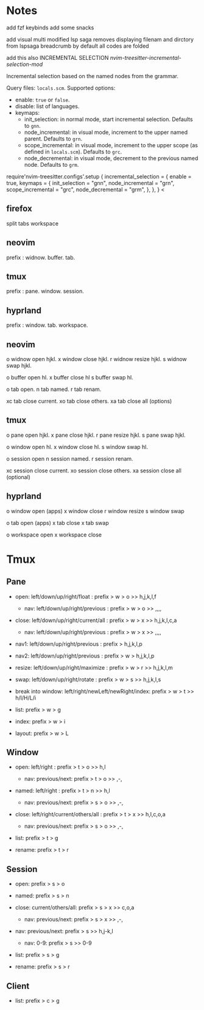 # Notes

<!-- do terminal -->
add fzf keybinds
add some snacks
<!-- fix surround -->
<!-- fix hop -->
add visual multi
modified lsp saga
removes displaying filenam and dirctory from lspsaga breadcrumb
by default all codes are folded

add this also
INCREMENTAL SELECTION              *nvim-treesitter-incremental-selection-mod*

Incremental selection based on the named nodes from the grammar.

Query files: `locals.scm`.
Supported options:
- enable: `true` or `false`.
- disable: list of languages.
- keymaps:
  - init_selection: in normal mode, start incremental selection.
    Defaults to `gnn`.
  - node_incremental: in visual mode, increment to the upper named parent.
    Defaults to `grn`.
  - scope_incremental: in visual mode, increment to the upper scope
    (as defined in `locals.scm`). Defaults to `grc`.
  - node_decremental: in visual mode, decrement to the previous named node.
    Defaults to `grm`.

>
  require'nvim-treesitter.configs'.setup {
    incremental_selection = {
      enable = true,
      keymaps = {
        init_selection = "gnn",
        node_incremental = "grn",
        scope_incremental = "grc",
        node_decremental = "grm",
      },
    },
  }
<



## firefox
split
tabs
workspace


## neovim
prefix : <c-space>
<c-hjkl>		widnow.
<c-s-hl>		buffer.
<c-s-jk>		tab.



## tmux
prefix : <a-space>
<a-hjkl>		pane.
<a-s-hl>		window.
<a-s-jk>		session.

## hyprland
prefix : <d-space>
<d-hjkl>		window.
<d-s-hl>		tab.
<d-s-jk>		workspace.

## neovim
<c-w>o widnow open hjkl.
<c-w>x window close hjkl.
<c-w>r widnow resize hjkl.
<c-w>s widnow swap hjkl.

<c-t>o buffer open hl.
<c-t>x buffer close hl
<c-t>s buffer swap hl.

<c-s>o tab open.
<c-s>n tab named.
<c-s>r tab renam.

<c-s>xc tab close current.
<c-s>xo tab close others.
<c-s>xa tab close all (options) 

## tmux
<a-w>o pane open hjkl.
<a-w>x pane close hjkl.
<a-w>r pane resize hjkl.
<a-w>s pane swap hjkl.

<a-t>o window open hl.
<a-t>x window close hl.
<a-t>s window swap hl.

<a-s>o session open
<a-s>n session named.
<a-s>r session renam.

<a-s>xc session close current.
<a-s>xo session close others.
<a-s>xa session close all (optional)



## hyprland
<d-w>o window open (apps)
<d-w>x window close
<d-w>r window resize
<d-w>s window swap

<d-t>o tab open (apps)
<d-t>x tab close
<d-t>x tab swap

<d-s>o workspace open
<d-s>x workspace close




# Tmux
## Pane
- open: left/down/up/right/float : prefix > w > o >> h,j,k,l,f
    - nav: left/down/up/right/previous : prefix > w > o >> <c-h>,<c-j>,<c-k>,<c-l>,<c-p>

- close: left/down/up/right/current/all : prefix > w > x >> h,j,k,l,c,a
    - nav: left/down/up/right/previous : prefix > w > x >> <c-h>,<c-j>,<c-k>,<c-l>,<c-p>

- nav1: left/down/up/right/previous : prefix > h,j,k,l,p
- nav2: left/down/up/right/previous : prefix > w > h,j,k,l,p

- resize: left/down/up/right/maximize : prefix > w > r >> h,j,k,l,m

- swap: left/down/up/right/rotate : prefix > w > s >> h,j,k,l,s 

- break into window: left/right/newLeft/newRight/index: prefix > w > t >> h/l/H/L/i

- list: prefix > w > g

- index: prefix > w > i
 
- layout: prefix > w > L

## Window
- open: left/right : prefix > t > o >> h,l
    - nav: previous/next: prefix > t > o >> <c-h>,<c-j>-<c-k>,<c-l>

- named: left/right : prefix > t > n >> h,l
    - nav: previous/next: prefix > s > o >> <c-h>,<c-j>-<c-k>,<c-l>

- close: left/right/current/others/all : prefix > t > x >> h,l,c,o,a
    - nav: previous/next: prefix > s > o >> <c-h>,<c-j>-<c-k>,<c-l>

- list: prefix > t > g

- rename: prefix > t > r

## Session
- open: prefix > s > o 

- named: prefix > s > n 

- close: current/others/all: prefix > s > x >> c,o,a
    - nav: previous/next: prefix > s > x >> <c-h>,<c-j>-<c-k>,<c-l>

- nav: previous/next: prefix > s >> h,j-k,l
    - nav: 0-9: prefix > s >> 0-9

- list: prefix > s > g

- rename: prefix > s > r

## Client
- list: prefix > c > g

